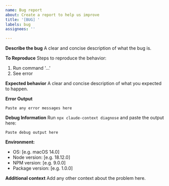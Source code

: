 ```yaml
---
name: Bug report
about: Create a report to help us improve
title: '[BUG] '
labels: bug
assignees: ''

---
```


**Describe the bug**
A clear and concise description of what the bug is.

**To Reproduce**
Steps to reproduce the behavior:
1. Run command '...'
2. See error

**Expected behavior**
A clear and concise description of what you expected to happen.

**Error Output**
```
Paste any error messages here
```

**Debug Information**
Run `npx claude-context diagnose` and paste the output here:
```
Paste debug output here
```

**Environment:**
 - OS: [e.g. macOS 14.0]
 - Node version: [e.g. 18.12.0]
 - NPM version: [e.g. 9.0.0]
 - Package version: [e.g. 1.0.0]

**Additional context**
Add any other context about the problem here.